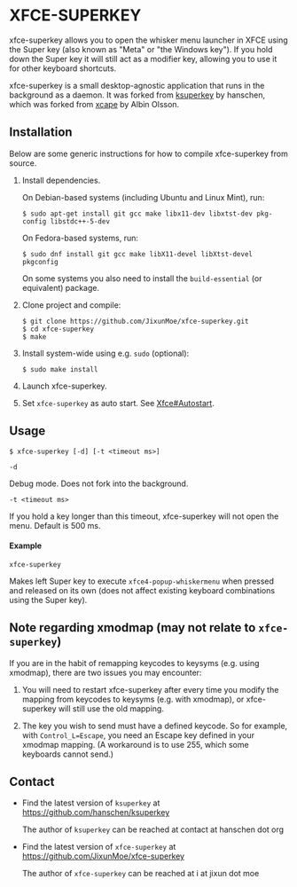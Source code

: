 XFCE-SUPERKEY
=============

xfce-superkey allows you to open the whisker menu launcher in XFCE using the
Super key (also known as "Meta" or "the Windows key").
If you hold down the Super key it will still act as a modifier key, allowing
you to use it for other keyboard shortcuts.

xfce-superkey is a small desktop-agnostic application that runs in the background
as a daemon. It was forked from [ksuperkey][ksuperkey] by hanschen, which was
forked from [xcape][xcape] by Albin Olsson.


Installation
------------

Below are some generic instructions for how to compile xfce-superkey from source.

1. Install dependencies. 

    On Debian-based systems (including Ubuntu and Linux Mint), run:

    ```
    $ sudo apt-get install git gcc make libx11-dev libxtst-dev pkg-config libstdc++-5-dev
    ```

    On Fedora-based systems, run:
    ```
    $ sudo dnf install git gcc make libX11-devel libXtst-devel pkgconfig 
    ```

    On some systems you also need to install the `build-essential` (or
    equivalent) package.

2. Clone project and compile:

    ```
    $ git clone https://github.com/JixunMoe/xfce-superkey.git
    $ cd xfce-superkey
    $ make
    ```

3. Install system-wide using e.g. `sudo` (optional):

    ```
    $ sudo make install
    ```

4. Launch xfce-superkey.

5. Set `xfce-superkey` as auto start. See [Xfce#Autostart][xfce-autostart].

Usage
-----

    $ xfce-superkey [-d] [-t <timeout ms>]

`-d`

Debug mode. Does not fork into the background.

`-t <timeout ms>`

If you hold a key longer than this timeout, xfce-superkey will not open the
menu. Default is 500 ms.


#### Example

    xfce-superkey

Makes left Super key to execute `xfce4-popup-whiskermenu` when pressed and
released on its own (does not affect existing keyboard combinations using the
Super key).


Note regarding xmodmap (may not relate to `xfce-superkey`)
----------------------------------------------------------

If you are in the habit of remapping keycodes to keysyms (e.g. using xmodmap),
there are two issues you may encounter:

1) You will need to restart xfce-superkey after every time you modify the mapping 
   from keycodes to keysyms (e.g. with xmodmap), or xfce-superkey will still use 
   the old mapping.
   
2) The key you wish to send must have a defined keycode. So for example, with
   `Control_L=Escape`, you need an Escape key defined in your xmodmap mapping. 
   (A workaround is to use 255, which some keyboards cannot send.)


Contact
-------

* Find the latest version of `ksuperkey` at
    https://github.com/hanschen/ksuperkey

    The author of `ksuperkey` can be reached at
    contact at hanschen dot org

* Find the latest version of `xfce-superkey` at
    https://github.com/JixunMoe/xfce-superkey

    The author of `xfce-superkey` can be reached at
    i at jixun dot moe

[ksuperkey]: https://github.com/hanschen/ksuperkey
[xcape]: https://github.com/alols/xcape
[xfce-autostart]: https://wiki.archlinux.org/index.php/Xfce#Autostart

